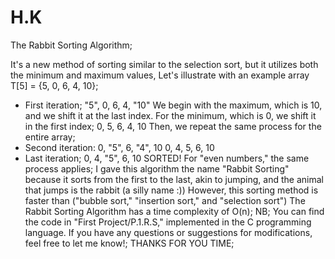 # H.K
The Rabbit Sorting Algorithm;

It's a new method of sorting similar to the selection sort, but it utilizes both the minimum and maximum values, Let's illustrate with an example array T[5] = {5, 0, 6, 4, 10};
- First iteration;
"5", 0, 6, 4, "10"
We begin with the maximum, which is 10, and we shift it at the last index. For the minimum, which is 0, we shift it in the first index;
0, 5, 6, 4, 10
Then, we repeat the same process for the entire array;
- Second iteration:
0, "5", 6, "4", 10
0, 4, 5, 6, 10
- Last iteration;
0, 4, "5", 6, 10
SORTED!
For "even numbers," the same process applies;
I gave this algorithm the name "Rabbit Sorting" because it sorts from the first to the last, akin to jumping, and the animal that jumps is the rabbit (a silly name :)) However, this sorting method is faster than ("bubble sort," "insertion sort," and "selection sort") The Rabbit Sorting Algorithm has a time complexity of O(n);
NB;
You can find the code in "First Project/P.1.R.S," implemented in the C programming language. If you have any questions or suggestions for modifications, feel free to let me know!;
THANKS FOR YOU TIME;
